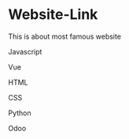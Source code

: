 # Website-Link
This is about most famous website

Javascript
  
Vue
  
  
HTML

CSS

Python

Odoo

  


